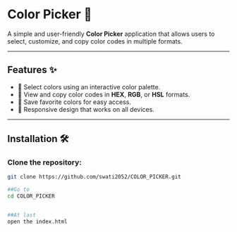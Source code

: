 # Color Picker 🎨

A simple and user-friendly **Color Picker** application that allows users to select, customize, and copy color codes in multiple formats.

---

## Features ✨

- 🎨 Select colors using an interactive color palette.
- 🔢 View and copy color codes in **HEX**, **RGB**, or **HSL** formats.
- 💾 Save favorite colors for easy access.
- 📱 Responsive design that works on all devices.

---

## Installation 🛠️

### Clone the repository:
```bash
git clone https://github.com/swati2052/COLOR_PICKER.git

##Go to
cd COLOR_PICKER


##At last
open the index.html
